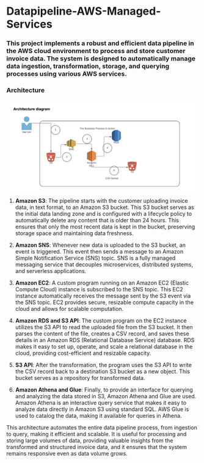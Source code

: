 # Datapipeline-AWS-Managed-Services

### This project implements a robust and efficient data pipeline in the AWS cloud environment to process and store customer invoice data. The system is designed to automatically manage data ingestion, transformation, storage, and querying processes using various AWS services.

### Architecture
![Architecture](https://github.com/srikantaghosh/Datapipeline-AWS-Managed-Services/blob/main/Screenshot%202023-07-09%20at%208.51.14%20PM.png)

1. **Amazon S3**: The pipeline starts with the customer uploading invoice data, in text format, to an Amazon S3 bucket. This S3 bucket serves as the initial data landing zone and is configured with a lifecycle policy to automatically delete any content that is older than 24 hours. This ensures that only the most recent data is kept in the bucket, preserving storage space and maintaining data freshness.

2. **Amazon SNS**: Whenever new data is uploaded to the S3 bucket, an event is triggered. This event then sends a message to an Amazon Simple Notification Service (SNS) topic. SNS is a fully managed messaging service that decouples microservices, distributed systems, and serverless applications.

3. **Amazon EC2**: A custom program running on an Amazon EC2 (Elastic Compute Cloud) instance is subscribed to the SNS topic. This EC2 instance automatically receives the message sent by the S3 event via the SNS topic. EC2 provides secure, resizable compute capacity in the cloud and allows for scalable computation.

4. **Amazon RDS and S3 API**: The custom program on the EC2 instance utilizes the S3 API to read the uploaded file from the S3 bucket. It then parses the content of the file, creates a CSV record, and saves these details in an Amazon RDS (Relational Database Service) database. RDS makes it easy to set up, operate, and scale a relational database in the cloud, providing cost-efficient and resizable capacity.

5. **S3 API**: After the transformation, the program uses the S3 API to write the CSV record back to a destination S3 bucket as a new object. This bucket serves as a repository for transformed data.

6. **Amazon Athena and Glue**: Finally, to provide an interface for querying and analyzing the data stored in S3, Amazon Athena and Glue are used. Amazon Athena is an interactive query service that makes it easy to analyze data directly in Amazon S3 using standard SQL. AWS Glue is used to catalog the data, making it available for queries in Athena.

This architecture automates the entire data pipeline process, from ingestion to query, making it efficient and scalable. It is useful for processing and storing large volumes of data, providing valuable insights from the transformed and structured invoice data, and it ensures that the system remains responsive even as data volume grows.

